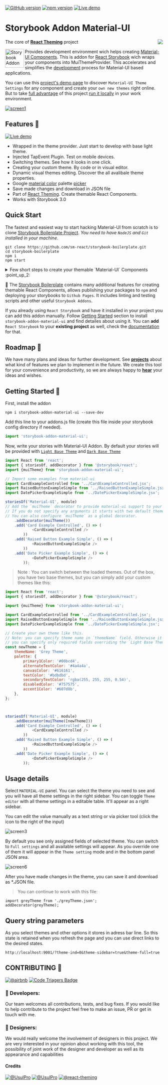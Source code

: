 [![GitHub version](https://badge.fury.io/gh/react-theming%2Fstorybook-addon-material-ui.svg)](https://badge.fury.io/gh/react-theming%2Fstorybook-addon-material-ui)
[![npm version](https://badge.fury.io/js/storybook-addon-material-ui.svg)](https://badge.fury.io/js/storybook-addon-material-ui)
[![Live demo](https://img.shields.io/badge/Live%20Demo-%20Storybook-brightgreen.svg)](https://sm-react.github.io/storybook-boilerplate/?theme-ind=0&theme-sidebar=false&theme-full=false&knob-Title=Welcome%20to%20React-Theming&knob-Subtitle=Storybook%20Boilerplate%20Project&knob-Label1=Hello%20Button&knob-Label2=Hello%20Button&selectedKind=Material-UI&selectedStory=Components&full=0&down=1&left=1&panelRight=0&downPanel=sm%2Fstorybook-addon-material-ui%2Fmaterial-panel)

#  Storybook Addon Material-UI 
The core of [**React Theming**](https://github.com/react-theming/react-theming) project [<img src="https://nodei.co/npm/storybook-addon-material-ui.png?downloads=true&downloadRank=true" align="right">](https://nodei.co/npm/storybook-addon-material-ui/)

[<img src="https://raw.githubusercontent.com/react-theming/storybook-addon-material-ui/master/docs/logos/Storybook.png" align="left" class="logo" height="60" title="Storybook Addon" alt="Storybook Addon" />](https://storybooks.js.org/docs/react-storybook/addons/addon-gallery/)
Provides development environment wich helps creating [Material-UI Components](http://www.material-ui.com/). This is addon for [React Storybook](https://github.com/storybooks/react-storybook) wich wraps your components into MuiThemeProvider. This accelerates and simplifies the [development](#getting-started-bookmark_tabs) process for Material-UI based applications.

You can use this [project's demo page](https://sm-react.github.io/storybook-boilerplate/?theme-ind=0&theme-sidebar=false&theme-full=false&knob-Title=Welcome%20to%20React-Theming&knob-Subtitle=Storybook%20Boilerplate%20Project&knob-Label1=Hello%20Button&knob-Label2=Hello%20Button&selectedKind=Material-UI&selectedStory=Components&full=0&down=1&left=1&panelRight=0&downPanel=sm%2Fstorybook-addon-material-ui%2Fmaterial-panel) to discover `Material-UI Theme Settings` for any component and  create your `own new themes` right online. But to take [full advantage](#features-dizzy) of this project [run it locally](#quick-start) in your work environment.

[![screen1](docs/WatchMe.gif)](https://raw.githubusercontent.com/react-theming/storybook-addon-material-ui/master/docs/WatchMe.gif)

## Features :dizzy:

[![Live demo](https://img.shields.io/badge/Live%20Demo-%20Storybook-brightgreen.svg)](https://sm-react.github.io/storybook-boilerplate/?theme-ind=0&theme-sidebar=false&theme-full=false&knob-Title=Welcome%20to%20React-Theming&knob-Subtitle=Storybook%20Boilerplate%20Project&knob-Label1=Hello%20Button&knob-Label2=Hello%20Button&selectedKind=Material-UI&selectedStory=Components&full=0&down=1&left=1&panelRight=0&downPanel=sm%2Fstorybook-addon-material-ui%2Fmaterial-panel)

- Wrapped in the theme provider. Just start to develop with base light theme.
- Injected TapEvent Plugin. Test on mobile devices.
- Switching themes. See how it looks in one click.
- Creating your custom theme. By code or in visual editor.
- Dynamic visual themes editing. Discover the all avalibale theme properties.
- Google [material color](https://material.google.com/style/color.html#color-color-palette) palette [picker](https://github.com/sm-react/react-material-color-picker)
- Save made changes and download in JSON file
- Part of [React Theming](https://github.com/react-theming/react-theming). Create themable React Components.
- Works with Storybook 3.0

## Quick Start

The fastest and easiest way to start hacking Material-UI from scratch is to clone [Storybook Boilerplate Project](https://github.com/sm-react/storybook-boilerplate). *You need to have `NodeJS` and `Git` installed in your machine*.

```shell
git clone https://github.com/sm-react/storybook-boilerplate.git
cd storybook-boilerplate
npm i
npm start
```

<details>
  <summary>
    Few short steps to create your themable `Material-UI` Components :point_up_2:
  </summary>

Open [http://localhost:9001/](http://localhost:9001/) in your browser.

Press `Ctrl-Shft-F` to exit from `Full screen` mode.

Select `Material-UI` at the left panel. You'll see two stories with Material-UI Components: `Components` and `Card`.

Select `Material-UI` at the bottom panel. You can **switch themes** from drop-down menu. Out of the box you have tree themes: `Light Theme` _(Material-UI default)_, `Dark Theme` _(Material-UI)_, `Grey Theme` _(React Theming Complimentary :gift:)_, 

Open you project folder. Find [`src/MaterialUI/`](https://github.com/sm-react/storybook-boilerplate/tree/master/src/MaterialUI) directory. You'll find `JSX` files with Material-UI based React Components. You can use them as a starting point to **create your own components**.

In oder to see your components in storybook add them to `src/MaterialUI/index.story.jsx`. You can do it [this way](https://github.com/sm-react/storybook-boilerplate/blob/master/src/MaterialUI/index.story.jsx#L30-L32). You can read more about writing stories in their [documentation](https://getstorybook.io/docs/react-storybook/basics/writing-stories).

Your **themes files** are located in the [`src/.themes`](https://github.com/sm-react/storybook-boilerplate/tree/master/src/.themes) folder as a JSON files. Please note that all JSON files from this folder are [imported automatically](https://github.com/sm-react/storybook-boilerplate/blob/master/src/MaterialUI/index.story.jsx#L10-L14). So you can change them or add the new ones and you'll see this themes in your Storybook.

You can edit the theme settings in `Theme.json` files manually, but the **power** of this project is that you can _do it in your browser and see all changes immediately_ on your Material-UI Components. See **[Usage details](#usage-details)** to learn about working with themes.

</details>

:triangular_flag_on_post: The [Storybook Boilerplate](https://github.com/sm-react/storybook-boilerplate) contains many additional features for creating themable React Components, allows publishing your packages to `npm` and deploying your storybooks to `Github Pages`. It includes linting and testing scripts and other useful `Storybook Addons`.

If you already using `React Storybook` and have it installed in your project you can add this addon manually. Follow [Getting Started](#getting-started-bookmark_tabs) section to install `storybook-addon-material-ui` and find detailes about using it. You can **add** `React Storybook` to your **existing project** as well, check the [documentation](https://storybook.js.org/basics/quick-start-guide/) for that.

## Roadmap :mountain_cableway:

We have many plans and ideas for further development. See [**projects**](https://github.com/react-theming/storybook-addon-material-ui/projects/1) about what kind of features we plan to implement in the future. We create this tool for your convenience and productivity, so we are always happy to [**hear**](https://github.com/react-theming/storybook-addon-material-ui/issues/new) your ideas and wishes.

## Getting Started :bookmark_tabs:

First, install the addon

```shell
npm i storybook-addon-material-ui --save-dev
```

Add this line to your addons.js file (create this file inside your storybook config directory if needed).

```js
import 'storybook-addon-material-ui';
```

Now, write your stories with Material-UI Addon. By default your stories will be provided with [`Light Base Theme`](https://github.com/callemall/material-ui/blob/master/src/styles/baseThemes/lightBaseTheme.js) and [`Dark Base Theme`](https://github.com/callemall/material-ui/blob/master/src/styles/baseThemes/darkBaseTheme.js)

```js
import React from 'react';
import { storiesOf, addDecorator } from '@storybook/react';
import {muiTheme} from 'storybook-addon-material-ui';

// Import some examples from material-ui
import CardExampleControlled from '../CardExampleControlled.jsx';
import RaisedButtonExampleSimple from '../RaisedButtonExampleSimple.jsx';
import DatePickerExampleSimple from '../DatePickerExampleSimple.jsx';

storiesOf('Material-UI', module)
// Add the `muiTheme` decorator to provide material-ui support to your stories.
// If you do not specify any arguments it starts with two default themes
// You can also configure `muiTheme` as a global decorator.
    .addDecorator(muiTheme())
    .add('Card Example Controlled', () => (
            <CardExampleControlled />
        ))
    .add('Raised Button Example Simple', () => (
            <RaisedButtonExampleSimple />
        ))
    .add('Date Picker Example Simple', () => (
            <DatePickerExampleSimple />
        ));
```
> Note : You can switch between the loaded themes. Out of the box, you have two base themes, but you can simply add your custom themes like this:

```js
import React from 'react';
import { storiesOf, addDecorator } from '@storybook/react';

import {muiTheme} from 'storybook-addon-material-ui';

import CardExampleControlled from '../CardExampleControlled.jsx';
import RaisedButtonExampleSimple from '../RaisedButtonExampleSimple.jsx';
import DatePickerExampleSimple from '../DatePickerExampleSimple.jsx';

// Create your own theme like this. 
// Note: you can specify theme name in `themeName` field. Otherwise it will be displayed by the number.
// you can specify only required fields overriding the `Light Base Theme`
const newTheme = {
    themeName: 'Grey Theme',
    palette: {
        primary1Color: '#00bcd4',
        alternateTextColor: '#4a4a4a',
        canvasColor: '#616161',
        textColor: '#bdbdbd',
        secondaryTextColor: 'rgba(255, 255, 255, 0.54)',
        disabledColor: '#757575',
        accent1Color: '#607d8b',
    },
};



storiesOf('Material-UI', module)
    .addDecorator(muiTheme([newTheme]))
    .add('Card Example Controlled', () => (
            <CardExampleControlled />
        ))
    .add('Raised Button Example Simple', () => (
            <RaisedButtonExampleSimple />
        ))
    .add('Date Picker Example Simple', () => (
            <DatePickerExampleSimple />
        ));


```

## Usage details

Select `MATERIAL-UI` panel. You can select the theme you need to see and you will have all theme settings in the right sidebar. You can toggle `Theme editor` with all theme settings in a editable table. It'll appear as a right sidebar.

You can edit the value manually as a text string or via picker tool (click the icon to the right of the input)

![screen3](docs/screen3.png)

By default you see only assigned fields of selected theme. You can switch to `Full settings` and all available settings will appear. As you override one of them it will appear in the `Theme setting` mode and in the bottom panel JSON area.

![screen6](docs/screen6.png)

After you have made changes in the theme, you can save it and download as *.JSON file.

>You can continue to work with this file:
```
import greyTheme from './greyTheme.json';
addDecorator(greyTheme);
```

## Query string parameters

As you select themes and other options it stores in adress bar line. So this state is retained when you refresh the page and you can use direct links to the desired states.

```
http://localhost:9001/?theme-ind=0&theme-sidebar=true&theme-full=true
```

## CONTRIBUTING :raising_hand:

[![@airbnb](https://img.shields.io/badge/code%20style-Airbnb-brightgreen.svg)](./.eslintrc)
[![Code Triagers Badge](https://www.codetriage.com/react-theming/storybook-addon-material-ui/badges/users.svg)](https://www.codetriage.com/react-theming/storybook-addon-material-ui)

### :wrench: Developers: 

Our team welcomes all contributions, tests, and bug fixes. If you would like
to help contribute to the project feel free to make an issue, PR or get in touch with me.

### :ribbon: Designers:

We would really welcome the involvement of designers in this project. We are very interested in your opinion about working with this tool, the possibility of joint work of the designer and developer as well as its appearance and capabilities

#### Credits
[![@UsulPro](./twitter_button.png)](https://twitter.com/usulpro)
[![@UsulPro](https://img.shields.io/badge/github-UsulPro-blue.svg)](https://github.com/UsulPro)
[![@react-theming](https://img.shields.io/badge/github-smARTLight-red.svg)](https://github.com/react-theming)

